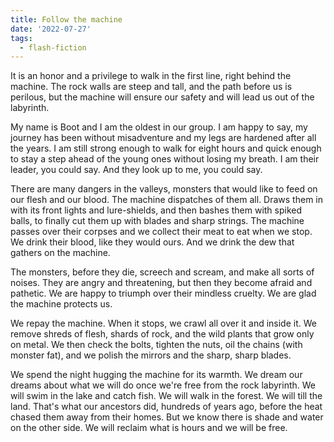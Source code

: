 ```yaml
---
title: Follow the machine
date: '2022-07-27'
tags:
  - flash-fiction
---
```


It is an honor and a privilege to walk in the first line, right behind the
machine. The rock walls are steep and tall, and the path before us is perilous,
but the machine will ensure our safety and will lead us out of the labyrinth.

<!-- truncate -->

My name is Boot and I am the oldest in our group. I am happy to say, my journey
has been without misadventure and my legs are hardened after all the years. I am
still strong enough to walk for eight hours and quick enough to stay a step
ahead of the young ones without losing my breath. I am their leader, you could
say. And they look up to me, you could say.

There are many dangers in the valleys, monsters that would like to feed on our
flesh and our blood. The machine dispatches of them all. Draws them in with its
front lights and lure-shields, and then bashes them with spiked balls, to
finally cut them up with blades and sharp strings. The machine passes over their
corpses and we collect their meat to eat when we stop. We drink their blood,
like they would ours. And we drink the dew that gathers on the machine.

The monsters, before they die, screech and scream, and make all sorts of noises.
They are angry and threatening, but then they become afraid and pathetic. We are
happy to triumph over their mindless cruelty. We are glad the machine protects
us.

We repay the machine. When it stops, we crawl all over it and inside it. We
remove shreds of flesh, shards of rock, and the wild plants that grow only on
metal. We then check the bolts, tighten the nuts, oil the chains (with monster
fat), and we polish the mirrors and the sharp, sharp blades.

We spend the night hugging the machine for its warmth. We dream our dreams about
what we will do once we're free from the rock labyrinth. We will swim in the
lake and catch fish. We will walk in the forest. We will till the land. That's
what our ancestors did, hundreds of years ago, before the heat chased them away
from their homes. But we know there is shade and water on the other side. We
will reclaim what is hours and we will be free.
